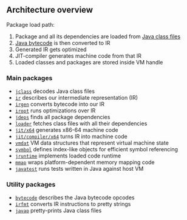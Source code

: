 ## Architecture overview

Package load path:

1. Package and all its dependencies are loaded from [Java class files](https://en.wikipedia.org/wiki/Java_class_file)
2. [Java bytecode](https://en.wikipedia.org/wiki/Java_bytecode) is then converted to IR
3. Generated IR gets optimized
4. JIT-compiler generates machine code from that IR
5. Loaded classes and packages are stored inside VM handle

### Main packages

* [`jclass`](/jclass) decodes Java class files
* [`ir`](/ir) describes our intermediate representation (IR)
* [`irgen`](/irgen) converts bytecode into our IR
* [`iropt`](/iropt) runs optimizations over IR
* [`jdeps`](/jdeps) finds all package dependencies
* [`loader`](/loader) fetches class files with all their dependencies
* [`jit/x64`](/jit/x64) generates x86-64 machine code
* [`jit/compiler/x64`](/jit/compiler/x64) turns IR into machine code
* [`vmdat`](/vmdat) VM data structures that represent virtual machine state
* [`symbol`](/symbol) defines index-like objects for efficient symbol referencing
* [`jruntime`](/jruntime) implements loaded code runtime
* [`mmap`](/mmap) wraps platform-dependent memory mapping code
* [`javatest`](/javatest) runs tests written in Java against host VM

### Utility packages

* [`bytecode`](/bytecode) describes the Java bytecode opcodes
* [`irfmt`](/irfmt) converts IR instructions to pretty strings
* [`javap`](/javap) pretty-prints Java class files
